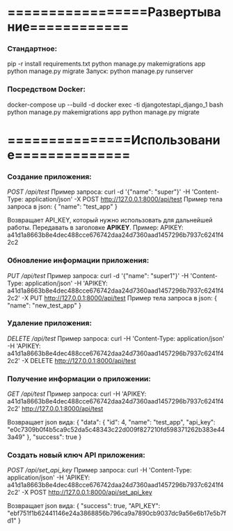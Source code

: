 # =================Развертывание============
### Стандартное:
pip -r install requirements.txt
python manage.py makemigrations app
python manage.py migrate
Запуск: python manage.py runserver

### Посредством Docker:
docker-compose up --build -d
docker exec -ti djangotestapi_django_1 bash
python manage.py makemigrations app
python manage.py migrate


# ===============Использование==============
### Создание приложения:
*POST /api/test*
Пример запроса:
    curl -d '{"name": "super"}' -H 'Content-Type: application/json' -X POST http://127.0.0.1:8000/api/test
Пример тела запроса в json:
    {
        "name": "test_app"
    }

Возвращает API_KEY, который нужно использовать для дальнейшей работы.
Передавать в заголовке **APIKEY**. Пример: APIKEY: a41d1a8663b8e4dec488cce676742daa24d7360aad1457296b7937c6241f42c2


### Обновление информации приложения:
*PUT /api/test*
Пример запроса:
    curl -d '{"name": "super1"}' -H 'Content-Type: application/json'  -H 'APIKEY: a41d1a8663b8e4dec488cce676742daa24d7360aad1457296b7937c6241f42c2' -X PUT http://127.0.0.1:8000/api/test
Пример тела запроса в json:
    {
        "name": "new_test_app"
    }

### Удаление приложения:
*DELETE /api/test*
Пример запроса:
    curl -H 'Content-Type: application/json'  -H 'APIKEY: a41d1a8663b8e4dec488cce676742daa24d7360aad1457296b7937c6241f42c2' -X DELETE http://127.0.0.1:8000/api/test


### Получение информации о приложении:
*GET /api/test*
Пример запроса:
    curl -H 'APIKEY: a41d1a8663b8e4dec488cce676742daa24d7360aad1457296b7937c6241f42c2' http://127.0.0.1:8000/api/test
 
Возвращает json вида:
    {
        "data": {
            "id": 4,
            "name": "test_app",
            "api_key": "e0c7309b0f4b5ca9c52da5c48343c22d009f827210fd598371262b383e443a49"
        },
        "success": true
    }


### Создать новый ключ API приложения:
*POST /api/set_api_key*
Пример запроса:
    curl -H 'Content-Type: application/json'  -H 'APIKEY: a41d1a8663b8e4dec488cce676742daa24d7360aad1457296b7937c6241f42c2' -X POST http://127.0.0.1:8000/api/set_api_key

Возвращает json вида:
    {
        "success": true,
        "API_KEY": "ebf751f1b62441146e24a3868856b796ca9a7890cb9037dc9a56e6b17e5b7fd1"
    }
